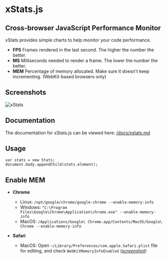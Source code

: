 # xStats.js
## Cross-browser JavaScript Performance Monitor

xStats provides simple charts to help monitor your code performance.

* **FPS** Frames rendered in the last second. The higher the number the better.
* **MS** Milliseconds needed to render a frame. The lower the number the better.
* **MEM** Percentage of memory allocated. Make sure it doesn't keep incrementing. (WebKit-based browsers only)

## Screenshots

![xStats](/jdalton/xstats.js/raw/master/xstats.png)

## Documentation

The documentation for xStats.js can be viewed here: [/docs/xstats.md](/jdalton/xstats.js/blob/master/docs/xstats.md#readme)

## Usage

    var stats = new Stats;
    document.body.appendChild(stats.element);

## Enable MEM

* **Chrome**
  * Linux: `/opt/google/chrome/google-chrome --enable-memory-info`
  * Windows: `"C:\Program Files\Google\Chrome\Application\chrome.exe" --enable-memory-info`
  * MacOS: `/Applications/Google\ Chrome.app/Contents/MacOS/Google\ Chrome --enable-memory-info`

* **Safari**
  * MacOS: Open `~/Library/Preferences/com.apple.Safari.plist` file for editing, and 
    check `WebKitMemoryInfoEnabled` *([screenshot](http://mrdoob.github.com/stats.js/assets/safari_enablemem.png))*
